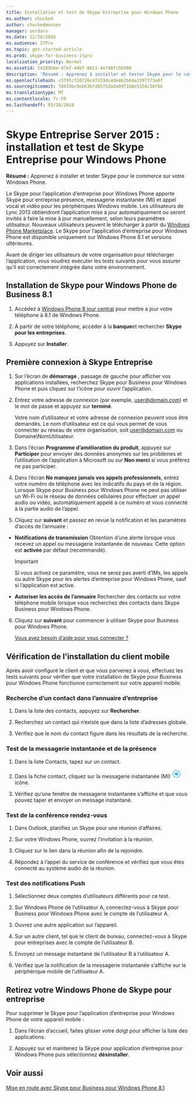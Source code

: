 ```yaml
---
title: Installation et test de Skype Entreprise pour Windows Phone
ms.author: chucked
author: chuckedmonson
manager: serdars
ms.date: 12/20/2016
ms.audience: ITPro
ms.topic: get-started-article
ms.prod: skype-for-business-itpro
localization_priority: Normal
ms.assetid: 54289bbe-97e7-44bf-8611-4e740fc5b998
description: 'Résumé : Apprenez à installer et tester Skype pour le commerce sur votre Windows Phone.'
ms.openlocfilehash: c3f9fcf20726c4fd33dc4de462b64a1397373a0f
ms.sourcegitcommit: 7d819bc9eb63bfd85f5dada09f1b8e5354c56f6b
ms.translationtype: MT
ms.contentlocale: fr-FR
ms.lasthandoff: 03/28/2018
---
```

# <a name="install-and-test-skype-for-business-for-windows-phone"></a>Skype Entreprise Server 2015 : installation et test de Skype Entreprise pour Windows Phone
 
**Résumé :** Apprenez à installer et tester Skype pour le commerce sur votre Windows Phone.
  
Le Skype pour l’application d’entreprise pour Windows Phone apporte Skype pour entreprise présence, messagerie instantanée (MI) et appel vocal et vidéo pour les périphériques Windows mobile. Les utilisateurs de Lync 2013 obtiendront l’application mise à jour automatiquement ou seront invités à faire la mise à jour manuellement, selon leurs paramètres utilisateur. Nouveaux utilisateurs peuvent le télécharger à partir du [Windows Phone Marketplace](https://go.microsoft.com/fwlink/p/?linkid=231901). Le Skype pour l’application d’entreprise pour Windows Phone est disponible uniquement sur Windows Phone 8.1 et versions ultérieures.
  
Avant de diriger les utilisateurs de votre organisation pour télécharger l’application, vous voudrez exécuter les tests suivants pour vous assurer qu’il est correctement intégrée dans votre environnement. 
  
## <a name="install-skype-for-business-windows-phone-81"></a>Installation de Skype pour Windows Phone de Business 8.1

1. Accédez à [Windows Phone 8 jour central](https://www.windowsphone.com/en-us/how-to/wp8/update-central) pour mettre à jour votre téléphone à 8.1 de Windows Phone.
    
2. À partir de votre téléphone, accéder à la **banque**et rechercher **Skype pour les entreprises**.
    
3. Appuyez sur **Installer**. 
    
## <a name="sign-in-to-skype-for-business-for-the-first-time"></a>Première connexion à Skype Entreprise

1. Sur l’écran de **démarrage** , passage de gauche pour afficher vos applications installées, recherchez Skype pour Business pour Windows Phone et puis cliquez sur l’icône pour ouvrir l’application.
    
2. Entrez votre adresse de connexion (par exemple, user@domain.com) et le mot de passe et appuyez sur **terminé**.
    
     Votre nom d’utilisateur et votre adresse de connexion peuvent vous être demandés. Le nom d’utilisateur est ce qui vous permet de vous connecter au réseau de votre organisation, soit user@domain.com ou Domaine\NomUtilisateur.
    
3. Dans l’écran **Programme d’amélioration du produit**, appuyez sur **Participer** pour envoyer des données anonymes sur les problèmes et l’utilisation de l’application à Microsoft ou sur **Non merci** si vous préférez ne pas participer.
    
4. Dans l’écran **Ne manquez jamais vos appels professionnels**, entrez votre numéro de téléphone avec les indicatifs du pays et de la région. Lorsque Skype pour Business pour Windows Phone ne peut pas utiliser un Wi-Fi ou le réseau de données cellulaires pour effectuer un appel audio ou vidéo, automatiquement appelé à ce numéro et vous connecté à la partie audio de l’appel.
    
5. Cliquez sur **suivant** et passez en revue la notification et les paramètres d’accès de l’annuaire :
    
  - **Notifications de transmission** Obtention d’une alerte lorsque vous recevez un appel ou messagerie instantanée de nouveau. Cette option est **activée** par défaut (recommandé).
    
    > [!IMPORTANT]
    > Si vous activez ce paramètre, vous ne serez pas averti d’IMs, les appels ou autre Skype pour les alertes d’entreprise pour Windows Phone, sauf si l’application est active. 
  
  - **Autoriser les accès de l’annuaire** Rechercher des contacts sur votre téléphone mobile lorsque vous recherchez des contacts dans Skype Business pour Windows Phone.
    
6. Cliquez sur **suivant** pour commencer à utiliser Skype pour Business pour Windows Phone.
    
    [Vous avez besoin d’aide pour vous connecter ?](https://support.office.com/article/6b827683-ad55-471a-bd4b-3d4ec098bf75)
    
## <a name="verify-mobile-client-installation"></a>Vérification de l’installation du client mobile

Après avoir configuré le client et que vous parvenez à vous, effectuez les tests suivants pour vérifier que votre installation de Skype pour Business pour Windows Phone fonctionne correctement sur votre appareil mobile.
  
### <a name="search-for-a-contact-in-the-corporate-directory"></a>Recherche d’un contact dans l’annuaire d’entreprise

1. Dans la liste des contacts, appuyez sur **Rechercher**.
    
2. Recherchez un contact qui n’existe que dans la liste d’adresses globale.
    
3. Vérifiez que le nom du contact figure dans les résultats de la recherche.
    
### <a name="test-instant-messaging-and-presence"></a>Test de la messagerie instantanée et de la présence

1. Dans la liste Contacts, tapez sur un contact.
    
2. Dans la fiche contact, cliquez sur la messagerie instantanée (MI) ![Icône de messagerie instantanée dans Skype Entreprise](../../media/90f8d5fa-7968-4ef7-bf5b-dddf9b893905.png)icône.
    
3. Vérifiez qu’une fenêtre de messagerie instantanée s’affiche et que vous pouvez taper et envoyer un message instantané.
    
### <a name="test-dial-out-conferencing"></a>Test de la conférence rendez-vous

1. Dans Outlook, planifiez un Skype pour une réunion d’affaires.
    
2. Sur votre Windows Phone, ouvrez l’invitation à la réunion.
    
3. Cliquez sur le lien dans la réunion afin de la rejoindre.
    
4. Répondez à l’appel du service de conférence et vérifiez que vous êtes connecté au système audio de la réunion.
    
### <a name="test-push-notifications"></a>Test des notifications Push

1. Sélectionnez deux comptes d’utilisateurs différents pour ce test. 
    
2. Sur Windows Phone de l’utilisateur A, connectez-vous à Skype pour Business pour Windows Phone avec le compte de l’utilisateur A.
    
3. Ouvrez une autre application sur l’appareil.
    
4. Sur un autre client, tel que le client de bureau, connectez-vous à Skype pour entreprises avec le compte de l’utilisateur B.
    
5. Envoyez un message instantané de l’utilisateur B à l’utilisateur A.
    
6. Vérifiez que la notification de la messagerie instantanée s’affiche sur le périphérique mobile de l’utilisateur A.
    
## <a name="remove-skype-for-business-from-your-windows-phone"></a>Retirez votre Windows Phone de Skype pour entreprise

Pour supprimer le Skype pour l’application d’entreprise pour Windows Phone de votre appareil mobile : 
  
1. Dans l’écran d’accueil, faites glisser votre doigt pour afficher la liste des applications. 
    
2. Appuyez sur et maintenez la Skype pour application d’entreprise pour Windows Phone puis sélectionnez **désinstaller**.
    
## <a name="see-also"></a>Voir aussi

#### 


[Mise en route avec Skype pour Business pour Windows Phone 8.1]()

